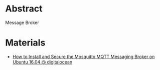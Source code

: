 # Abstract

Message Broker

# Materials

* [How to Install and Secure the Mosquitto MQTT Messaging Broker on Ubuntu 16.04 @ digitalocean](https://www.digitalocean.com/community/tutorials/how-to-install-and-secure-the-mosquitto-mqtt-messaging-broker-on-ubuntu-16-04)